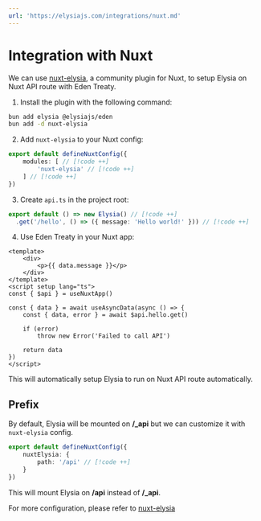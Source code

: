 ```yaml
---
url: 'https://elysiajs.com/integrations/nuxt.md'
---
```


# Integration with Nuxt

We can use [nuxt-elysia](https://github.com/tkesgar/nuxt-elysia), a community plugin for Nuxt, to setup Elysia on Nuxt API route with Eden Treaty.

1. Install the plugin with the following command:

```bash
bun add elysia @elysiajs/eden
bun add -d nuxt-elysia
```

2. Add `nuxt-elysia` to your Nuxt config:

```ts
export default defineNuxtConfig({
    modules: [ // [!code ++]
        'nuxt-elysia' // [!code ++]
    ] // [!code ++]
})
```

3. Create `api.ts` in the project root:

```typescript [api.ts]
export default () => new Elysia() // [!code ++]
  .get('/hello', () => ({ message: 'Hello world!' })) // [!code ++]
```

4. Use Eden Treaty in your Nuxt app:

```vue
<template>
    <div>
        <p>{{ data.message }}</p>
    </div>
</template>
<script setup lang="ts">
const { $api } = useNuxtApp()

const { data } = await useAsyncData(async () => {
    const { data, error } = await $api.hello.get()

    if (error)
        throw new Error('Failed to call API')

    return data
})
</script>
```

This will automatically setup Elysia to run on Nuxt API route automatically.

## Prefix

By default, Elysia will be mounted on **/\_api** but we can customize it with `nuxt-elysia` config.

```ts
export default defineNuxtConfig({
	nuxtElysia: {
		path: '/api' // [!code ++]
	}
})
```

This will mount Elysia on **/api** instead of **/\_api**.

For more configuration, please refer to [nuxt-elysia](https://github.com/tkesgar/nuxt-elysia)

